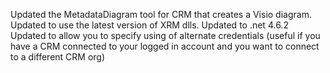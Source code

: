 Updated the MetadataDiagram tool for CRM that creates a Visio diagram.
Updated to use the latest version of XRM dlls.
Updated to .net 4.6.2
Updated to allow you to specify using of alternate credentials (useful if you have a CRM connected to your logged in account and you want to connect to a different CRM org)
